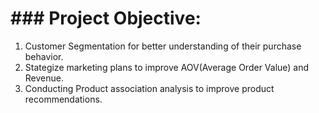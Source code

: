 # ### Project Objective:

1. Customer Segmentation for better understanding of their purchase behavior.
2. Stategize marketing plans to improve AOV(Average Order Value) and Revenue.
3. Conducting Product association analysis to improve product recommendations.
